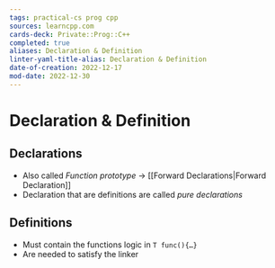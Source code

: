 ```yaml
---
tags: practical-cs prog cpp
sources: learncpp.com
cards-deck: Private::Prog::C++
completed: true
aliases: Declaration & Definition
linter-yaml-title-alias: Declaration & Definition
date-of-creation: 2022-12-17
mod-date: 2022-12-30
---
```


# Declaration & Definition

## Declarations
- Also called *Function prototype*
	→ [[Forward Declarations|Forward Declaration]]
- Declaration that are definitions are called *pure declarations*

## Definitions
- Must contain the functions logic in `T func(){…}`
- Are needed to satisfy the linker
